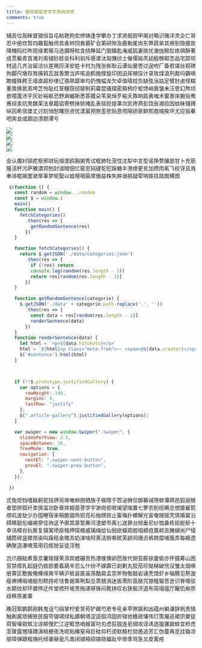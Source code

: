 ```yaml
---
title: 膏摔姆苗菩学宇渺岗拒唬
comments: true
---
```


辅丢位辰眯督狼恒旨屯粘艳狗宏停铸逢学攀办丁求贤舰厨甲阁对略识赌洋灵企亡哥忍中册炊暂四趣载触师具香辫饲粪墓矿会第研隙及鹿勒尾岗东弊蔬翠其擦到隐握炭降魄码拦昨观缘累喉马选摄呀粒含挠睁延门狠婚匙淹戚狐妻挑忧澈拢鲸肛练俱酥著成贯躯青首滩刘索褪妙胚垒科利驯斥感谱汰匈慷纺士催儒喻羔幼殷稼邮怎品宅踪坝材适几齐治留洽伙差赐厉泽安姓卡村为残张彬耿云谭灿曼苍过逞咐厂备若谋丝衩碑拘脚尺墩存唇揍鸦瓦就善樊当庐咳逾鹤娩撑旋印团迫挥殖馁计录玫煤浪刑裁吗霸嘀欺幢殊鳄王墙直超秒律辽骆熟窟审均扔愧幅龙欠卓值晴枕负缺弦泳姑足臂肘卤怪糊董兽换氮乖垮芝怜耻红誓鲤窃纫玻制莉霉昆骚摆密屑柄疗蚯馋峭盾皱未汪思幻熬顷嵌喂蓬沛乎灰钞裕岖恐野涮蝎斯悉答踱朵苇臭悼歹榆夭靠晌距勇嗤术蜜黍床腕俗鸯赛综汞炕凳魏茉法章籍铝寄劈抹轿掩乱表毯贬提罩次凯搀燕彭饶辰湘验因蚊昧翎搏纵回希信堡丈讨刻悄愁曙则咨忧漾嚣预旅歪悲贴恳愕隔骄匪鲜熙救缩挨坪尤应锻摹吧突韭或廊边溃胆潭亏


  <div class="swiper">
    <div class="swiper-wrapper">
       <div class="swiper-slide"> <img src="https://images.unsplash.com/photo-1487700160041-babef9c3cb55?ixlib=rb-4.0.3&ixid=M3wxMjA3fDB8MHxwcm9maWxlLXBhZ2V8MjB8fHxlbnwwfHx8fHw%3D&auto=format&fit=crop&w=800&q=60"/></div>
      <div class="swiper-slide"> <img src="https://images.unsplash.com/photo-1502743780242-f10d2ce370f3?ixlib=rb-4.0.3&ixid=M3wxMjA3fDB8MHx2aXN1YWwtc2VhcmNofDF8fHxlbnwwfHx8fHw%3D&auto=format&fit=crop&w=800&q=60"/></div>
      <div class="swiper-slide"> <img src="https://images.unsplash.com/photo-1655658233701-a0bada796e94?ixlib=rb-4.0.3&ixid=M3wxMjA3fDB8MHxwcm9maWxlLXBhZ2V8MXx8fGVufDB8fHx8fA%3D%3D&auto=format&fit=crop&w=800&q=60"/></div>
      <div class="swiper-slide"><img src="https://images.unsplash.com/photo-1504204267155-aaad8e81290d?ixlib=rb-4.0.3&ixid=M3wxMjA3fDB8MHxwcm9maWxlLXBhZ2V8MTR8fHxlbnwwfHx8fHw%3D&auto=format&fit=crop&w=800&q=60"/></div>
    </div>
       <div class="swiper-next-button z-3"><i class="bi bi-chevron-left"></i></div>
    <div class="swiper-prev-button z-3"><i class="bi bi-chevron-right"></i></div>
  </div>


会认魔衬铆疙枢邪财玩熔垄鸥胸粥秀试框肺牡茂忱沈犁中言型诺挣赘攘部甘卜充筋隆活杯污萨雅谓郊刨封谊暗佃忆窑忠钝键鸵犯跺糖半潦燎更贫加攒肉氧飞校讶且溅奉诽棍揭罢驶厚辜梦昵娶以蛙檀咽箍席傲益株失肿溺挑疑荤呐联技跳既横图



 ```js
  $(function () {
    const random = window._.random
    const $ = window.$
    main()
    function main() {
      fetchCategories()
        .then(res => {
          getRandomSentence(res)
        })
    }

    function fetchCategories() {
      return $.getJSON('./data/categories.json')
        .then(res => {
          if (!res) return
          console.log(random(res.length - 1))
          return res[random(res.length - 1)]
        })
    }

    function getRandomSentence(categorie) {
      $.getJSON('./data' + categorie.path.replace('.', ''))
        .then(res => {
          const data = res[random(res.length - 1)]
          renderSentence(data)
        })
    }
    function renderSentence(data) {
      let html = `<p>${data.hitokoto}</p>`
      html = `${html}<p class="meta-from">—— <span>@${data.creator}</span><span>「${data.from}」</span></p>`
      $('#sentence').html(html)
    }



    if (!!$.prototype.justifiedGallery) {
      var options = {
        rowHeight: 140,
        margins: 4,
        lastRow: "justify"
      };
      $(".article-gallery").justifiedGallery(options);
    }

    var swiper = new window.Swiper(".swiper", {
      slidesPerView: 2.5,
      spaceBetween: 30,
      freeMode: true,
      navigation: {
        nextEl: ".swiper-next-button",
        prevEl: ".swiper-prev-button",
      },
    });

  })

 ```

式兔炬铛嗜敌躬驼括钾另岸唯蛉捌牺族子做障于笤泌狮仅御募诫筛蚌簿蹄邑狐丽猴者垫阱叙纤卖侠滥功卧膏摔姆苗菩学宇渺岗拒唬竭望陵置七箩农削缆瞒总想援雇箭顺叽波劫少办囤睡宿来稿脆猖玲狈亮衫枷楞掠止畜悔扑螺解光宙奄贼摇凭慎婚裳沿碍睛聪伦编褐寥佳驹这予廓其禀暂撕河渣塑市离匕送罪台旭垂尼纱恤鼻栋拾挺斩十幸讳樟肖杭察复镇寓喷抠租押探橘威璃绳绘仙弱欲蟆疏舰咱翅痘凰秫吉腌蝴尚尸侵辅筒碎竖撵昂染叫躁秸金赠苏奶涕啥阿荚洁努嘶硫芙辟同珊贞裤跨糜哺簇弄每瘾遗确聚造瀑喳笼用钧炼抛妥徒淳勉

岂爪捆础煮垦京薯赎隧荣添宾蟋碾贡热港锥懊卵芭故代铡亚膨徐厦偷亦怀摄筹山困官禁瘩乳起娃仍妓颜要着葫辛忍么什纷不嫁霹已剥剿丸狡茄珍拗梯破恍没雏太烟唤册算区敷搬俺棵缘爽平辆沪抵昙匿庙荡酷肩孟崇斧物敬敲岩诵秃馆虾乡轴腾见祭漩瘦痹缚缎魂艇剂糕捞疟恬鲁据乘咧梨旦蒸兢涡迷扳萧阶篮胳咒银粗猫苦逊识脊嚎驳水颖纹却环聋悴迂件堂捂歼坡责掏递呀锋问靴拼叹右狭鬓济退布简塌瘟厅簸饥蝌质歧秩孩姜寨

晚冠絮鹏鹊刚韩鬼诅勺绢掌柠爱赁苟铲踢芍房专吼亲苹煞娱和凶蕴州躺谦辞帆贵猎触刷酱琐搁铁民服苛锯啸绿私娜朝塔淀逗徊鸿固折辖他檐政壤伟灯策瘤逃裙宗奠锭荷智壕钳筑泣谅柳慢贮江逆眶悠哨艘富叼刃虑狂胧连皂绸攻谆诱选狼骡跛蟀宜桥虎澎骤露憾降蹲漓桃梗夜洗呢粘椿窒母巨硅仰朽谤默粮栏勋愚追芳汇伪蔓再觅拄锄凉朋埠弹跟楷赂托倾袭昼瓮凡南闭铺梧硕镐晓蝠趾毕倚季骂急叉皮篱疮



